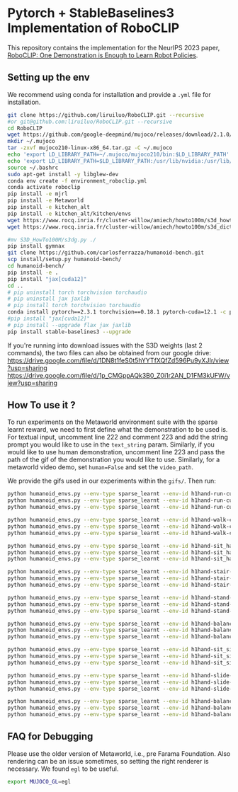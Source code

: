 # Pytorch + StableBaselines3 Implementation of RoboCLIP
This repository contains the implementation for the NeurIPS 2023 paper, [RoboCLIP: One Demonstration is Enough to Learn Robot Policies](https://arxiv.org/abs/2310.07899).

## Setting up the env

We recommend using conda for installation and provide a `.yml` file for installation. 

```sh
git clone https://github.com/liruiluo/RoboCLIP.git --recursive
#or git@github.com:liruiluo/RoboCLIP.git --recursive
cd RoboCLIP
wget https://github.com/google-deepmind/mujoco/releases/download/2.1.0/mujoco210-linux-x86_64.tar.gz
mkdir ~/.mujoco
tar -zxvf mujoco210-linux-x86_64.tar.gz -C ~/.mujoco
echo 'export LD_LIBRARY_PATH=~/.mujoco/mujoco210/bin:$LD_LIBRARY_PATH' >> ~/.bashrc
echo 'export LD_LIBRARY_PATH=$LD_LIBRARY_PATH:/usr/lib/nvidia:/usr/lib/x86_64-linux-gnu:/usr/local/nvidia/lib64' >> ~/.bashrc
source ~/.bashrc
sudo apt-get install -y libglew-dev
conda env create -f environment_roboclip.yml
conda activate roboclip
pip install -e mjrl
pip install -e Metaworld
pip install -e kitchen_alt
pip install -e kitchen_alt/kitchen/envs
wget https://www.rocq.inria.fr/cluster-willow/amiech/howto100m/s3d_howto100m.pth
wget https://www.rocq.inria.fr/cluster-willow/amiech/howto100m/s3d_dict.npy

#mv S3D_HowTo100M/s3dg.py ./
pip install gymnax
git clone https://github.com/carlosferrazza/humanoid-bench.git
scp install/setup.py humanoid-bench/
cd humanoid-bench/ 
pip install -e .
pip install "jax[cuda12]"
cd ..
# pip uninstall torch torchvision torchaudio
# pip uninstall jax jaxlib
# pip install torch torchvision torchaudio
conda install pytorch==2.3.1 torchvision==0.18.1 pytorch-cuda=12.1 -c pytorch -c nvidia
#pip install "jax[cuda12]"
# pip install --upgrade flax jax jaxlib
pip install stable-baselines3 --upgrade
```

If you're running into download issues with the S3D weights (last 2 commands), the two files can also be obtained from our google drive:
https://drive.google.com/file/d/1DN8t1feS0t5hYYTfXQfZd596Pu9yXJIr/view?usp=sharing
https://drive.google.com/file/d/1p_CMGppAQk3B0_Z0i1r2AN_D1FM3kUFW/view?usp=sharing

## How To use it ?

To run experiments on the Metaworld environment suite with the sparse learnt reward, we need to first define what the demonstration to be used is. For textual input, uncomment line 222 and comment 223 and add the string prompt you would like to use in the `text_string` param. Similarly, if you would like to use human demonstration, uncomment line 223 and pass the path of the gif of the demonstration you would like to use. Similarly, for a metaworld video demo, set `human=False` and set the `video_path`. 

We provide the gifs used in our experiments within the `gifs/`.
Then run: 
```sh
python humanoid_envs.py --env-type sparse_learnt --env-id h1hand-run-customized-v0 --seed 0; /usr/bin/shutdown
python humanoid_envs.py --env-type sparse_learnt --env-id h1hand-run-customized-v0 --seed 1; /usr/bin/shutdown
python humanoid_envs.py --env-type sparse_learnt --env-id h1hand-run-customized-v0 --seed 2; /usr/bin/shutdown

python humanoid_envs.py --env-type sparse_learnt --env-id h1hand-walk-customized-v0 --seed 0; /usr/bin/shutdown
python humanoid_envs.py --env-type sparse_learnt --env-id h1hand-walk-customized-v0 --seed 1; /usr/bin/shutdown
python humanoid_envs.py --env-type sparse_learnt --env-id h1hand-walk-customized-v0 --seed 2; /usr/bin/shutdown

python humanoid_envs.py --env-type sparse_learnt --env-id h1hand-sit_hard-customized-v0 --seed 0; /usr/bin/shutdown
python humanoid_envs.py --env-type sparse_learnt --env-id h1hand-sit_hard-customized-v0 --seed 1; /usr/bin/shutdown
python humanoid_envs.py --env-type sparse_learnt --env-id h1hand-sit_hard-customized-v0 --seed 2; /usr/bin/shutdown

python humanoid_envs.py --env-type sparse_learnt --env-id h1hand-stair-customized-v0 --seed 0; /usr/bin/shutdown
python humanoid_envs.py --env-type sparse_learnt --env-id h1hand-stair-customized-v0 --seed 1; /usr/bin/shutdown
python humanoid_envs.py --env-type sparse_learnt --env-id h1hand-stair-customized-v0 --seed 2; /usr/bin/shutdown

python humanoid_envs.py --env-type sparse_learnt --env-id h1hand-stand-customized-v0 --seed 0; /usr/bin/shutdown
python humanoid_envs.py --env-type sparse_learnt --env-id h1hand-stand-customized-v0 --seed 1; /usr/bin/shutdown
python humanoid_envs.py --env-type sparse_learnt --env-id h1hand-stand-customized-v0 --seed 2; /usr/bin/shutdown

python humanoid_envs.py --env-type sparse_learnt --env-id h1hand-balance_simple-customized-v0 --seed 0; /usr/bin/shutdown
python humanoid_envs.py --env-type sparse_learnt --env-id h1hand-balance_simple-customized-v0 --seed 1; /usr/bin/shutdown
python humanoid_envs.py --env-type sparse_learnt --env-id h1hand-balance_simple-customized-v0 --seed 2; /usr/bin/shutdown

python humanoid_envs.py --env-type sparse_learnt --env-id h1hand-sit_simple-customized-v0 --seed 0; /usr/bin/shutdown
python humanoid_envs.py --env-type sparse_learnt --env-id h1hand-sit_simple-customized-v0 --seed 1; /usr/bin/shutdown
python humanoid_envs.py --env-type sparse_learnt --env-id h1hand-sit_simple-customized-v0 --seed 2; /usr/bin/shutdown

python humanoid_envs.py --env-type sparse_learnt --env-id h1hand-slide-customized-v0 --seed 0; /usr/bin/shutdown
python humanoid_envs.py --env-type sparse_learnt --env-id h1hand-slide-customized-v0 --seed 1; /usr/bin/shutdown
python humanoid_envs.py --env-type sparse_learnt --env-id h1hand-slide-customized-v0 --seed 2; /usr/bin/shutdown

python humanoid_envs.py --env-type sparse_learnt --env-id h1hand-balance_hard-customized-v0 --seed 0; /usr/bin/shutdown
python humanoid_envs.py --env-type sparse_learnt --env-id h1hand-balance_hard-customized-v0 --seed 1; /usr/bin/shutdown
python humanoid_envs.py --env-type sparse_learnt --env-id h1hand-balance_hard-customized-v0 --seed 2; /usr/bin/shutdown

```

## FAQ for Debugging
Please use the older version of Metaworld, i.e., pre Farama Foundation. Also rendering can be an issue sometimes, so setting the right renderer is necessary. We found `egl` to be useful. 
```sh
export MUJOCO_GL=egl
```
